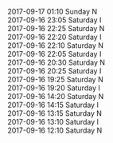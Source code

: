 2017-09-17 01:10 Sunday  N  
2017-09-16 23:05 Saturday  I  
2017-09-16 22:25 Saturday  N  
2017-09-16 22:20 Saturday  I  
2017-09-16 22:10 Saturday  N  
2017-09-16 22:05 Saturday  I  
2017-09-16 20:30 Saturday  N  
2017-09-16 20:25 Saturday  I  
2017-09-16 19:25 Saturday  N  
2017-09-16 19:20 Saturday  I  
2017-09-16 14:20 Saturday  N  
2017-09-16 14:15 Saturday  I  
2017-09-16 13:15 Saturday  N  
2017-09-16 13:10 Saturday  I  
2017-09-16 12:10 Saturday  N  
